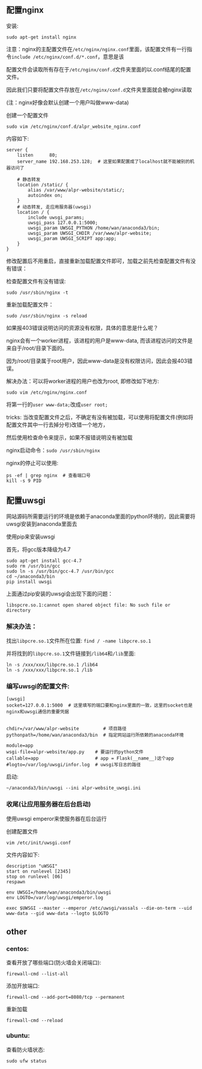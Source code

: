 ## 配置nginx

安装:

```
sudo apt-get install nginx
```
	
注意：nginx的主配置文件在`/etc/nginx/nginx.conf`里面，该配置文件有一行指令`include /etc/nginx/conf.d/*.conf`，意思是该

配置文件会读取所有存在于`/etc/nginx/conf.d`文件夹里面的以.conf结尾的配置文件。

因此我们只要将配置文件存放在`/etc/nginx/conf.d`文件夹里面就会被nginx读取

(注：nginx好像会默认创建一个用户叫做www-data)

创建一个配置文件
```
sudo vim /etc/nginx/conf.d/alpr_website_nginx.conf
```
内容如下:

```
server {
	listen      80;
	server_name 192.168.253.128;  # 这里如果配置成了localhost就不能被别的机器访问了
	
	# 静态转发
	location /static/ {
		alias /var/www/alpr-website/static/;
		autoindex on;
	}
	# 动态转发, 走应用服务器(uwsgi)
	location / { 
		include uwsgi_params;
		uwsgi_pass 127.0.0.1:5000;
		uwsgi_param UWSGI_PYTHON /home/wan/anaconda3/bin;
		uwsgi_param UWSGI_CHDIR /var/www/alpr-website;
		uwsgi_param UWSGI_SCRIPT app:app;
	}
}
```
修改配置后不用重启，直接重新加载配置文件即可，加载之前先检查配置文件有没有错误：

检查配置文件有没有错误:
```
sudo /usr/sbin/nginx -t
```
重新加载配置文件：
```
sudo /usr/sbin/nginx -s reload	
```
如果报403错误说明访问的资源没有权限，具体的意思是什么呢？

nginx会有一个worker进程，该进程的用户是www-data, 而该进程访问的文件是来自于/root/目录下面的。

因为/root/目录属于root用户，因此www-data是没有权限访问，因此会报403错误。
	
解决办法：可以将worker进程的用户也改为root, 即修改如下地方:
```
sudo vim /etc/nginx/nginx.conf
```
将第一行的`user www-data;`改成`user root;`

tricks: 当改变配置文件之后，不确定有没有被加载，可以使用将配置文件(例如将配置文件其中一行去掉分号)改错一个地方，

然后使用检查命令来提示，如果不报错说明没有被加载
	
nginx启动命令：`sudo /usr/sbin/nginx`

nginx的停止可以使用:
```
ps -ef | grep nginx  # 查看端口号
kill -s 9 PID
```

## 配置uwsgi
网站源码所需要运行的环境是依赖于anaconda里面的python环境的，因此需要将uwsgi安装到anaconda里面去

使用pip来安装uwsgi
	
首先，将gcc版本降级为4.7
```
sudo apt-get install gcc-4.7
sudo rm /usr/bin/gcc
sudo ln -s /usr/bin/gcc-4.7 /usr/bin/gcc
cd ~/anaconda3/bin
pip install uwsgi
```
上面通过pip安装的uwsgi会出现下面的问题：
```
libspcre.so.1:cannot open shared object file: No such file or directory
```
### 解决办法：

找出`libpcre.so.1`文件所在位置: `find / -name libpcre.so.1`

并将找到的`libpcre.so.1`文件链接到`/lib64`和`/lib`里面: 
```
ln -s /xxx/xxx/libpcre.so.1 /lib64
ln -s /xxx/xxx/libpcre.so.1 /lib
```
### 编写uwsgi的配置文件:
	
```
[uwsgi]
socket=127.0.0.1:5000  # 这里填写的端口要和nginx里面的一致，这里的socket也是nginx和uwsgi通信的重要凭据


chdir=/var/www/alpr-website			# 项目路径
pythonpath=/home/wan/anaconda3/bin  # 指定网站运行所依赖的anaconda环境

module=app      
wsgi-file=alpr-website/app.py    # 要运行的python文件
callable=app                     # app = Flask(__name__)这个app
#logto=/var/log/uwsgi/infor.log  # uwsgi写日志的路径 
```
启动:
```
~/anaconda3/bin/uwsgi --ini alpr-website_uwsgi.ini
```
	


### 收尾(让应用服务器在后台启动)

使用uwsgi emperor来使服务器在后台运行

创建配置文件
```
vim /etc/init/uwsgi.conf
```	
文件内容如下:
```
description "uWSGI"
start on runlevel [2345]
stop on runlevel [06]
respawn

env UWSGI=/home/wan/anaconda3/bin/uwsgi
env LOGTO=/var/log/uwsgi/emperor.log

exec $UWSGI --master --emperor /etc/uwsgi/vassals --die-on-term --uid www-data --gid www-data --logto $LOGTO
```	

## other 

### centos:

查看开放了哪些端口(防火墙会关闭端口):
```
firewall-cmd --list-all
```
添加开放端口:
```
firewall-cmd --add-port=8080/tcp --permanent
```
重新加载
```
firewall-cmd --reload
```
	
### ubuntu:

查看防火墙状态:
```
sudo ufw status
```


	
	
	
	
	